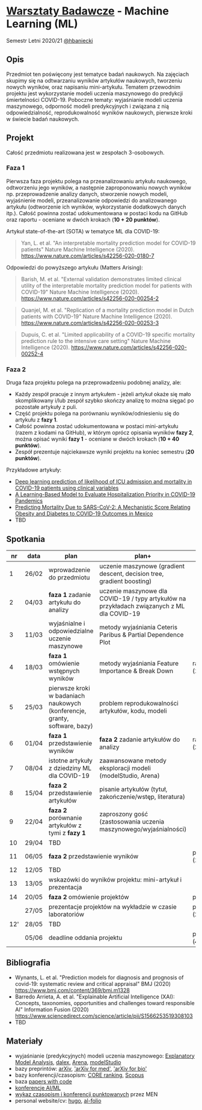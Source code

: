 # [Warsztaty Badawcze](https://github.com/mini-pw/2021L-WarsztatyBadawcze) - Machine Learning (ML)

Semestr Letni 2020/21 [@hbaniecki](https://github.com/hbaniecki)

## Opis

Przedmiot ten poświęcony jest tematyce badań naukowych. Na zajęciach skupimy się na odtwarzaniu wyników artykułów naukowych, tworzeniu nowych wyników, oraz napisaniu mini-artykułu. Tematem przewodnim projektu jest wykorzystanie modeli uczenia maszynowego do predykcji śmiertelności COVID-19. Poboczne tematy: wyjaśnianie modeli uczenia maszynowego, odporność modeli predykcyjnych i związana z nią odpowiedzialność, reprodukowalność wyników naukowych, pierwsze kroki w świecie badań naukowych.

## Projekt

Całość przedmiotu realizowana jest w zespołach 3-osobowych. 

### Faza 1

Pierwsza faza projektu polega na przeanalizowaniu artykułu naukowego, odtworzeniu jego wyników, a następnie zaproponowaniu nowych wyników np. przeprowadzenie analizy danych, stworzenie nowych modeli, wyjaśnienie modeli, przeanalizowanie odpowiedzi do analizowanego artykułu (odtworzenie ich wyników, wykorzystanie dodatkowych danych itp.). Całość powinna zostać udokumentowana w postaci kodu na GitHub oraz raportu - oceniane w dwóch krokach (<b>10 + 20 punktów</b>).

Artykuł state-of-the-art (SOTA) w tematyce ML dla COVID-19:

> Yan, L. et al. "An interpretable mortality prediction model for COVID-19 patients" Nature Machine Intelligence (2020). https://www.nature.com/articles/s42256-020-0180-7

Odpowiedzi do powyższego artykułu (Matters Arising):

> Barish, M. et al. "External validation demonstrates limited clinical utility of the interpretable mortality prediction model for patients with COVID-19" Nature Machine Intelligence (2020). https://www.nature.com/articles/s42256-020-00254-2

> Quanjel, M. et al. "Replication of a mortality prediction model in Dutch patients with COVID-19" Nature Machine Intelligence (2020). https://www.nature.com/articles/s42256-020-00253-3

> Dupuis, C. et al. "Limited applicability of a COVID-19 specific mortality prediction rule to the intensive care setting" Nature Machine Intelligence (2020). https://www.nature.com/articles/s42256-020-00252-4

### Faza 2

Druga faza projektu polega na przeprowadzeniu podobnej analizy, ale:

- Każdy zespół pracuje z innym artykułem - jeżeli artykuł okaże się mało skomplikowany i/lub zespół szybko skończy analizę to można sięgać po pozostałe artykuły z puli.
- Część projektu polega na porównaniu wyników/odniesieniu się do artykułu z **fazy 1**.
- Całość powinna zostać udokumentowana w postaci mini-artykułu (razem z kodami na GitHub), w którym oprócz opisania wyników **fazy 2**, można opisać wyniki **fazy 1** - oceniane w dwóch krokach (<b>10 + 40 punktów</b>).
- Zespół prezentuje najciekawsze wyniki projektu na koniec semestru (<b>20 punktów</b>).

Przykładowe artykuły:

- [Deep learning prediction of likelihood of ICU admission and mortality in COVID-19 patients using clinical variables](https://peerj.com/articles/10337)
- [A Learning-Based Model to Evaluate Hospitalization Priority in COVID-19 Pandemics](https://www.cell.com/patterns/fulltext/S2666-3899(20)30120-3)
- [Predicting Mortality Due to SARS-CoV-2: A Mechanistic Score Relating Obesity and Diabetes to COVID-19 Outcomes in Mexico](https://academic.oup.com/jcem/article/105/8/2752/5849337)
- TBD

## Spotkania

<table>
<thead>
  <tr>
    <th>nr</th>
    <th>data</th>
    <th>plan</th>
    <th>plan+</th>
    <th>deadline</th>
  </tr>
</thead>
<tbody>
  <tr>
    <td>1</td>
    <td>26/02</td>
    <td>wprowadzenie do przedmiotu</td>
    <td>uczenie maszynowe (gradient descent, decision tree, gradient boosting)</td>
    <td></td>
  </tr>
  <tr>
    <td>2</td>
    <td>04/03</td>
    <td><b>faza 1</b> zadanie artykułu do analizy</td>
    <td>uczenie maszynowe dla COVID-19 / typy artykułów na przykładach związanych z ML dla COVID-19</td>
    <td></td>
  </tr>
  <tr>
    <td>3</td>
    <td>11/03</td>
    <td>wyjaśnialne i odpowiedzialne uczenie maszynowe</td>
    <td>metody wyjaśniania Ceteris Paribus & Partial Dependence Plot</td>
    <td></td>
  </tr>
  <tr>
    <td>4</td>
    <td>18/03</td>
    <td><b>faza 1</b> omówienie wstępnych wyników</td>
    <td>metody wyjaśniania Feature Importance & Break Down</td>
    <td>raport v1 (<b>10 pkt</b>)</td>
  </tr>
  <tr>
    <td>5</td>
    <td>25/03</td>
    <td>pierwsze kroki w badaniach naukowych (konferencje, granty, software, bazy) </td>
    <td>problem reprodukowalności artykułów, kodu, modeli</td>
    <td></td>
  </tr>
  <tr>
    <td>6</td>
    <td>01/04</td>
    <td><b>faza 1</b> przedstawienie wyników</td>
    <td><b>faza 2</b> zadanie artykułów do analizy</td>
    <td>raport v2 (<b>20 pkt</b>)</td>
  </tr>
  <tr>
    <td>7</td>
    <td>08/04</td>
    <td>istotne artykuły z dziedziny ML dla COVID-19</td>
    <td>zaawansowane metody eksploracji modeli (modelStudio, Arena)</td>
    <td></td>
  </tr>
  <tr>
    <td>8</td>
    <td>15/04</td>
    <td><b>faza 2</b> przedstawienie artykułów</td>
    <td>pisanie artykułów (tytuł, zakończenie/wstęp, literatura)</td>
    <td></td>
  </tr>
  <tr>
    <td>9</td>
    <td>22/04</td>
    <td><b>faza 2</b> porównanie artykułów z tymi z <b>fazy 1</b></td>
    <td>zaproszony gość (zastosowania uczenia maszynowego/wyjaśnialności)</td>
    <td></td>
  </tr>
  <tr>
    <td>10</td>
    <td>29/04</td>
    <td colspan="2">TBD</td>
    <td></td>
  </tr>
  <tr>
    <td>11</td>
    <td>06/05</td>
    <td colspan="2"><b>faza 2</b> przedstawienie wyników</td>
    <td>projekt v1 (<b>10 pkt</b>)</td>
  </tr>
  <tr>
    <td>12</td>
    <td>12/05</td>
    <td colspan="2">TBD</td>
    <td></td>
  </tr>
  <tr>
    <td>13</td>
    <td>13/05</td>
    <td colspan="2">wskazówki do wyników projektu: mini-artykuł i prezentacja</td>
    <td></td>
  </tr>
  <tr>
    <td>14</td>
    <td>20/05</td>
    <td colspan="2"><b>faza 2</b> omówienie projektów</td>
    <td>projekt v2</td>
  </tr>
  <tr>
    <td></td>
    <td>27/05</td>
    <td colspan="2">prezentacje projektów na wykładzie w czasie laboratoriów</td>
    <td>prezentacja (<b>20 pkt</b>)</td>
  </tr>
  <tr>
    <td>12'</td>
    <td>28/05</td>
    <td colspan="2">TBD</td>
    <td></td>
  </tr>
  <tr>
    <td></td>
    <td>05/06</td>
    <td colspan="2">deadline oddania projektu</td>
    <td>projekt v3 (<b>40 pkt</b>)</td>
  </tr>
</tbody>
</table>


## Bibliografia

- Wynants, L. et al. "Prediction models for diagnosis and prognosis of covid-19: systematic review and critical appraisal" BMJ (2020) https://www.bmj.com/content/369/bmj.m1328
- Barredo Arrieta, A. et al. "Explainable Artificial Intelligence (XAI): Concepts, taxonomies, opportunities and challenges toward responsible AI" Information Fusion (2020) https://www.sciencedirect.com/science/article/pii/S1566253519308103
- TBD

## Materiały

- wyjaśnianie (predykcyjnych) modeli uczenia maszynowego: [Explanatory Model Analysis](https//ema.drwhy.ai), [dalex](https://dalex.drwhy.ai/), [Arena](https://arena.drwhy.ai/docs/), [modelStudio](https://modelstudio.drwhy.ai/) 
- bazy preprintów: [arXiv](https://arxiv.org/), ['arXiv for med'](https://medrxiv.org/), ['arXiv for bio'](https://biorxiv.org)
- bazy konferencji/czasopism: [CORE ranking](https://www.core.edu.au/conference-portal), [Scopus](https://www.scopus.com/)
- baza [papers with code](https://paperswithcode.com/)
- [konferencje AI/ML](https://jackietseng.github.io/conference_call_for_paper/conferences.html) 
- [wykaz czasopism i konferencji punktowanych](https://www.gov.pl/web/edukacja-i-nauka/nowy-rozszerzony-wykaz-czasopism-naukowych-i-recenzowanych-materialow-z-konferencji-miedzynarodowych) przez MEN
- personal website/cv: [hugo](https://themes.gohugo.io/tags/personal), [al-folio](https://github.com/alshedivat/al-folio)

